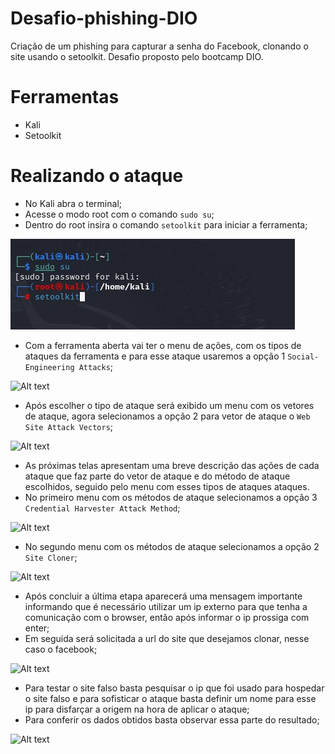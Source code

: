 # Desafio-phishing-DIO
Criação de um phishing para capturar a senha do Facebook, clonando o site usando o setoolkit. Desafio proposto pelo bootcamp DIO.

# Ferramentas
- Kali
- Setoolkit

# Realizando o  ataque
- No Kali abra o terminal;
- Acesse o modo root com o comando ``` sudo su ```;
- Dentro do root insira o comando ``` setoolkit ``` para iniciar a ferramenta;

![Alt text](./passo1.jpg "Optional title")

- Com a ferramenta aberta vai  ter o menu de ações, com os tipos de ataques da ferramenta e para esse ataque usaremos a opção 1 ``` Social-Engineering Attacks ```;

![Alt text](./passo2.png "Optional title")

- Após escolher o tipo de ataque será exibido um menu com os vetores de ataque, agora selecionamos a opção 2 para vetor de ataque o ``` Web Site Attack Vectors ```;

![Alt text](./passo3.png "Optional title")

- As próximas telas apresentam uma breve descrição das ações de cada ataque que faz parte do vetor de ataque e do método de ataque escolhidos, seguido pelo menu com esses tipos de ataques ataques.
- No primeiro menu com os métodos de ataque selecionamos a opção 3 ``` Credential Harvester Attack Method ```;

![Alt text](./passo4.png "Optional title")

- No segundo menu com os métodos de ataque selecionamos a opção 2 ``` Site Cloner ```;

![Alt text](./passo5.png "Optional title")

- Após concluir a última etapa aparecerá uma mensagem importante informando que é necessário utilizar um ip externo para que tenha a comunicação com o browser, então após informar o ip prossiga com enter;
- Em seguida será solicitada a url do site que desejamos clonar, nesse caso o facebook;

![Alt text](./passo6.png "Optional title")

- Para testar o site falso basta pesquisar o ip que foi usado para hospedar o site falso e para sofisticar o ataque basta definir um nome para esse ip para disfarçar a origem na hora de aplicar o ataque;
- Para conferir os dados obtidos basta observar essa parte do resultado;

![Alt text](./passo7.png "Optional title")
